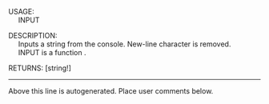 USAGE:  
&nbsp;&nbsp;&nbsp;&nbsp;&nbsp;INPUT&nbsp;&nbsp;  
  
DESCRIPTION:  
&nbsp;&nbsp;&nbsp;&nbsp;&nbsp;Inputs&nbsp;a&nbsp;string&nbsp;from&nbsp;the&nbsp;console.&nbsp;New-line&nbsp;character&nbsp;is&nbsp;removed.  
&nbsp;&nbsp;&nbsp;&nbsp;&nbsp;INPUT&nbsp;is&nbsp;a&nbsp;function&nbsp;.  
  
RETURNS:&nbsp;[string!]  
___
Above this line is autogenerated. Place user comments below.